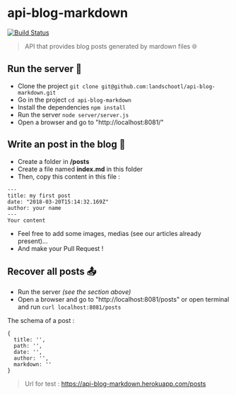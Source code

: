 # api-blog-markdown

[![Build Status](https://travis-ci.org/landschootl/api-blog-markdown.svg?branch=master)](https://travis-ci.org/landschootl/api-blog-markdown)

> API that provides blog posts generated by mardown files 🌐

## Run the server 🔌

* Clone the project `git clone git@github.com:landschootl/api-blog-markdown.git`
* Go in the project `cd api-blog-markdown`
* Install the dependencies `npm install`
* Run the server `node server/server.js`
* Open a browser and go to "http://localhost:8081/"

## Write an post in the blog 📝

* Create a folder in **/posts**
* Create a file named **index.md** in this folder
* Then, copy this content in this file :

```
---
title: my first post
date: "2018-03-20T15:14:32.169Z"
author: your name
---
Your content
```
* Feel free to add some images, medias (see our articles already present)...
* And make your Pull Request !

## Recover all posts 📤

* Run the server _(see the section above)_
* Open a browser and go to "http://localhost:8081/posts" or open terminal and run `curl localhost:8081/posts`

The schema of a post : 
```
{
  title: '',
  path: '',
  date: '',
  author: '',
  markdown: ''
}
```

> Url for test : https://api-blog-markdown.herokuapp.com/posts
